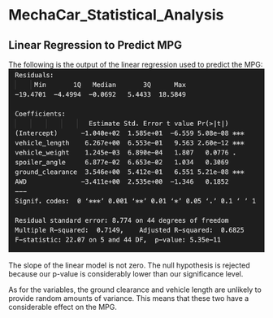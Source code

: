 # MechaCar_Statistical_Analysis

## Linear Regression to Predict MPG

The following is the output of the linear regression used to predict the MPG:
![](images/linear_regression.png)

The slope of the linear model is not zero. The null hypothesis is rejected because our p-value is considerably lower than our significance level.

As for the variables, the ground clearance and vehicle length are unlikely to provide random amounts of variance. This means that these two have a considerable effect on the MPG.
